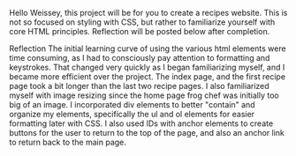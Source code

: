 Hello Weissey, this project will be for you to create a recipes website. This is not so focused on styling with CSS, but rather to familiarize yourself with core HTML principles. Reflection will be posted below after completion.

Reflection
    The initial learning curve of using the various html elements were time consuming, as I had to consciously pay attention to formatting and keystrokes. That changed very quickly as I began familiarizing myself, and I became more efficient over the project. The index page, and the first recipe page took a bit longer than the last two recipe pages. I also familiarized myself with image resizing since the home page frog chef was initially too big of an image. I incorporated div elements to better "contain" and organize my elements, specifically the ul and ol elements for easier formatting later with CSS. I also used IDs with anchor elements to create buttons for the user to return to the top of the page, and also an anchor link to return back to the main page.